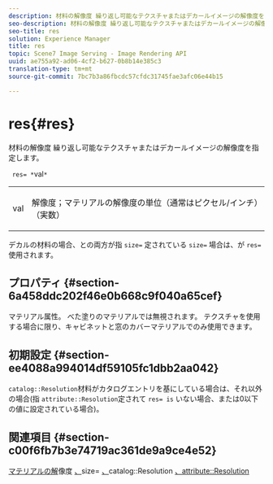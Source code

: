 ```yaml
---
description: 材料の解像度 繰り返し可能なテクスチャまたはデカールイメージの解像度を指定します。
seo-description: 材料の解像度 繰り返し可能なテクスチャまたはデカールイメージの解像度を指定します。
seo-title: res
solution: Experience Manager
title: res
topic: Scene7 Image Serving - Image Rendering API
uuid: ae755a92-ad06-4cf2-b627-0b8b14e385c3
translation-type: tm+mt
source-git-commit: 7bc7b3a86fbcdc57cfdc31745fae3afc06e44b15

---
```



# res{#res}

材料の解像度 繰り返し可能なテクスチャまたはデカールイメージの解像度を指定します。

` res= *`val`*`

<table id="simpletable_2004B804D46E43C090E59BBFF8144598"> 
 <tr class="strow"> 
  <td class="stentry"> <p> <span class="varname"> val </span> </p> </td> 
  <td class="stentry"> <p>解像度；マテリアルの解像度の単位（通常はピクセル/インチ）（実数） </p> </td> 
 </tr> 
</table>

デカルの材料の場合、との両方が指 `size=` 定されている `size=` 場合は、が `res=` 使用されます。

## プロパティ {#section-6a458ddc202f46e0b668c9f040a65cef}

マテリアル属性。 べた塗りのマテリアルでは無視されます。 テクスチャを使用する場合に限り、キャビネットと窓のカバーマテリアルでのみ使用できます。

## 初期設定 {#section-ee4088a994014df59105fc1dbb2aa042}

`catalog::Resolution`材料がカタログエントリを基にしている場合は、それ以外の場合(指 `attribute::Resolution`定されて `res= is` いない場合、または0以下の値に設定されている場合)。

## 関連項目 {#section-c00f6fb7b3e74719ac361de9a9ce4e52}

[マテリアルの解](../../../../../ir-api/http-protocol/image-rendering-api-ref/c-ir-http-protocol-ref/c-ir-http-protocol-syntax-and-features/c-ir-vignettes/c-ir-material-resolution.md#concept-f60103c64e324e2cae78bd76dfb4de8b)像度 [、](../../../../../ir-api/http-protocol/image-rendering-api-ref/c-ir-http-protocol-ref/c-ir-http-protocol-command-reference/r-ir-http-size.md#reference-1220d6fbcde4479aba91de7adacdc988)size= [、](../../../../../ir-api/material-cat/image-rendering-api-ref/c-ir-material-catalog/c-ir-material-data-reference/r-ir-resolution-dataref.md#reference-6a2d64c2d72b438fade58a3391569da7)catalog::Resolution [、attribute::Resolution](../../../../../ir-api/material-cat/image-rendering-api-ref/c-ir-material-catalog/c-ir-attributes-reference/r-ir-resolution.md#reference-09fe14e6bfbf4db6b7f4369fffecc806)
